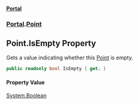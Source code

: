 #### [Portal](index.md 'index')
### [Portal](Portal.md 'Portal').[Point](Point.md 'Portal.Point')

## Point.IsEmpty Property

Gets a value indicating whether this [Point](Point.md 'Portal.Point') is empty.

```csharp
public readonly bool IsEmpty { get; }
```

#### Property Value
[System.Boolean](https://docs.microsoft.com/en-us/dotnet/api/System.Boolean 'System.Boolean')